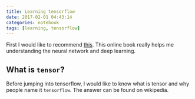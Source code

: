 ```yaml
---
title: Learning tensorflow
date: 2017-02-01 04:43:14
categories: notebook
tags: [learning, tensorflow]
---
```


First I would like to recommend [this](http://neuralnetworksanddeeplearning.com/). This online book really helps me understanding the neural network and deep learning.



## What is `tensor`?

Before jumping into tensorflow, I would like to know what is tensor and why people name it `tensorflow`. The answer can be found on wikipedia.



